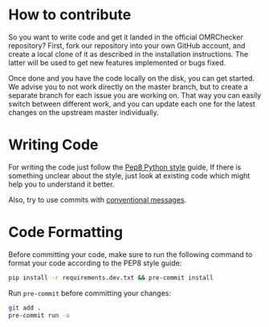 # How to contribute

So you want to write code and get it landed in the official OMRChecker repository?
First, fork our repository into your own GitHub account, and create a local clone of it as described in the installation instructions.
The latter will be used to get new features implemented or bugs fixed.

Once done and you have the code locally on the disk, you can get started. We advise you to not work directly on the master branch,
but to create a separate branch for each issue you are working on. That way you can easily switch between different work,
and you can update each one for the latest changes on the upstream master individually.

# Writing Code

For writing the code just follow the [Pep8 Python style](https://peps.python.org/pep-0008/) guide, If there is something unclear about the style, just look at existing code which might help you to understand it better.

Also, try to use commits with [conventional messages](https://www.conventionalcommits.org/en/v1.0.0/#summary).

# Code Formatting

Before committing your code, make sure to run the following command to format your code according to the PEP8 style guide:

```.sh
pip install -r requirements.dev.txt && pre-commit install
```

Run `pre-commit` before committing your changes:

```.sh
git add .
pre-commit run -a
```
